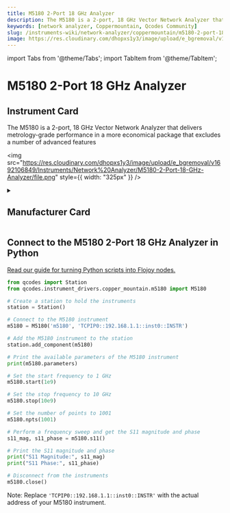 ```yaml
---
title: M5180 2-Port 18 GHz Analyzer
description: The M5180 is a 2-port, 18 GHz Vector Network Analyzer that delivers metrology-grade performance in a more economical package that excludes a number of advanced features
keywords: [network analyzer, Coppermountain, Qcodes Community]
slug: /instruments-wiki/network-analyzer/coppermountain/m5180-2-port-18-ghz-analyzer
image: https://res.cloudinary.com/dhopxs1y3/image/upload/e_bgremoval/v1692106849/Instruments/Network%20Analyzer/M5180-2-Port-18-GHz-Analyzer/file.png
---
```


import Tabs from '@theme/Tabs';
import TabItem from '@theme/TabItem';

# M5180 2-Port 18 GHz Analyzer

## Instrument Card

<div className="flex">

<div>

The M5180 is a 2-port, 18 GHz Vector Network Analyzer that delivers metrology-grade performance in a more economical package that excludes a number of advanced features

</div>

<img src="https://res.cloudinary.com/dhopxs1y3/image/upload/e_bgremoval/v1692106849/Instruments/Network%20Analyzer/M5180-2-Port-18-GHz-Analyzer/file.png" style={{ width: "325px" }} />

</div>

<details>
<summary><h2>Manufacturer Card</h2></summary>

<img src="https://res.cloudinary.com/dhopxs1y3/image/upload/e_bgremoval/v1692125964/Instruments/Vendor%20Logos/Coppermountain.png" style={{ width: "100%", objectFit: "cover" }} />

**Copper Mountain Technologies** develops innovative RF test and measurement solutions for engineers worldwide that enable engineers to extend their reach. <a href="https://coppermountaintech.com/">Website</a>.

<ul>
  <li>Headquarters: US</li>
  <li>Yearly Revenue (millions, USD): 301.0</li>
</ul>
</details>

## Connect to the M5180 2-Port 18 GHz Analyzer in Python

[Read our guide for turning Python scripts into Flojoy nodes.](https://docs.flojoy.ai/custom-nodes/creating-custom-node/)


<Tabs>
<TabItem value="Qcodes Community" label="Qcodes Community">

```python
from qcodes import Station
from qcodes.instrument_drivers.copper_mountain.m5180 import M5180

# Create a station to hold the instruments
station = Station()

# Connect to the M5180 instrument
m5180 = M5180('m5180', 'TCPIP0::192.168.1.1::inst0::INSTR')

# Add the M5180 instrument to the station
station.add_component(m5180)

# Print the available parameters of the M5180 instrument
print(m5180.parameters)

# Set the start frequency to 1 GHz
m5180.start(1e9)

# Set the stop frequency to 10 GHz
m5180.stop(10e9)

# Set the number of points to 1001
m5180.npts(1001)

# Perform a frequency sweep and get the S11 magnitude and phase
s11_mag, s11_phase = m5180.s11()

# Print the S11 magnitude and phase
print("S11 Magnitude:", s11_mag)
print("S11 Phase:", s11_phase)

# Disconnect from the instruments
m5180.close()
```
Note: Replace `'TCPIP0::192.168.1.1::inst0::INSTR'` with the actual address of your M5180 instrument.

</TabItem>
</Tabs>